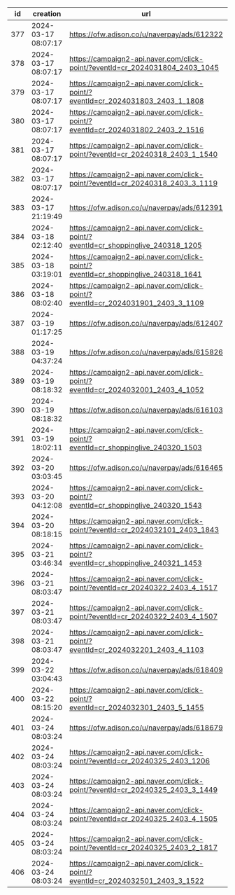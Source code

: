 | id  | creation            | url                                                                              | visit |
| --- | ------------------- | -------------------------------------------------------------------------------- | ----- |
| 377 | 2024-03-17 08:07:17 | https://ofw.adison.co/u/naverpay/ads/612322                                      |       |
| 378 | 2024-03-17 08:07:17 | https://campaign2-api.naver.com/click-point/?eventId=cr_2024031804_2403_1045     |       |
| 379 | 2024-03-17 08:07:17 | https://campaign2-api.naver.com/click-point/?eventId=cr_2024031803_2403_1_1808   |       |
| 380 | 2024-03-17 08:07:17 | https://campaign2-api.naver.com/click-point/?eventId=cr_2024031802_2403_2_1516   |       |
| 381 | 2024-03-17 08:07:17 | https://campaign2-api.naver.com/click-point/?eventId=cr_20240318_2403_1_1540     |       |
| 382 | 2024-03-17 08:07:17 | https://campaign2-api.naver.com/click-point/?eventId=cr_20240318_2403_3_1119     |       |
| 383 | 2024-03-17 21:19:49 | https://ofw.adison.co/u/naverpay/ads/612391                                      |       |
| 384 | 2024-03-18 02:12:40 | https://campaign2-api.naver.com/click-point/?eventId=cr_shoppinglive_240318_1205 |       |
| 385 | 2024-03-18 03:19:01 | https://campaign2-api.naver.com/click-point/?eventId=cr_shoppinglive_240318_1641 |       |
| 386 | 2024-03-18 08:02:40 | https://campaign2-api.naver.com/click-point/?eventId=cr_2024031901_2403_3_1109   |       |
| 387 | 2024-03-19 01:17:25 | https://ofw.adison.co/u/naverpay/ads/612407                                      |       |
| 388 | 2024-03-19 04:37:24 | https://ofw.adison.co/u/naverpay/ads/615826                                      |       |
| 389 | 2024-03-19 08:18:32 | https://campaign2-api.naver.com/click-point/?eventId=cr_2024032001_2403_4_1052   |       |
| 390 | 2024-03-19 08:18:32 | https://ofw.adison.co/u/naverpay/ads/616103                                      |       |
| 391 | 2024-03-19 18:02:11 | https://campaign2-api.naver.com/click-point/?eventId=cr_shoppinglive_240320_1503 |       |
| 392 | 2024-03-20 03:03:45 | https://ofw.adison.co/u/naverpay/ads/616465                                      |       |
| 393 | 2024-03-20 04:12:08 | https://campaign2-api.naver.com/click-point/?eventId=cr_shoppinglive_240320_1543 |       |
| 394 | 2024-03-20 08:18:15 | https://campaign2-api.naver.com/click-point/?eventId=cr_2024032101_2403_1843     |       |
| 395 | 2024-03-21 03:46:34 | https://campaign2-api.naver.com/click-point/?eventId=cr_shoppinglive_240321_1453 |       |
| 396 | 2024-03-21 08:03:47 | https://campaign2-api.naver.com/click-point/?eventId=cr_20240322_2403_4_1517     |       |
| 397 | 2024-03-21 08:03:47 | https://campaign2-api.naver.com/click-point/?eventId=cr_20240322_2403_4_1507     |       |
| 398 | 2024-03-21 08:03:47 | https://campaign2-api.naver.com/click-point/?eventId=cr_2024032201_2403_4_1103   |       |
| 399 | 2024-03-22 03:04:43 | https://ofw.adison.co/u/naverpay/ads/618409                                      |       |
| 400 | 2024-03-22 08:15:20 | https://campaign2-api.naver.com/click-point/?eventId=cr_2024032301_2403_5_1455   |       |
| 401 | 2024-03-24 08:03:24 | https://ofw.adison.co/u/naverpay/ads/618679                                      |       |
| 402 | 2024-03-24 08:03:24 | https://campaign2-api.naver.com/click-point/?eventId=cr_20240325_2403_1206       |       |
| 403 | 2024-03-24 08:03:24 | https://campaign2-api.naver.com/click-point/?eventId=cr_20240325_2403_3_1449     |       |
| 404 | 2024-03-24 08:03:24 | https://campaign2-api.naver.com/click-point/?eventId=cr_20240325_2403_4_1505     |       |
| 405 | 2024-03-24 08:03:24 | https://campaign2-api.naver.com/click-point/?eventId=cr_20240325_2403_2_1817     |       |
| 406 | 2024-03-24 08:03:24 | https://campaign2-api.naver.com/click-point/?eventId=cr_2024032501_2403_3_1522   |       |
